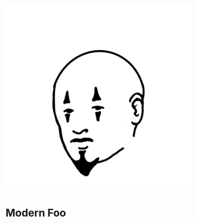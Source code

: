 ![Modern Sad Foo](https://github.com/Holmesc16/modernfoo/blob/master/bundle/gatsby/static/favicon.svg)
# Modern Foo
